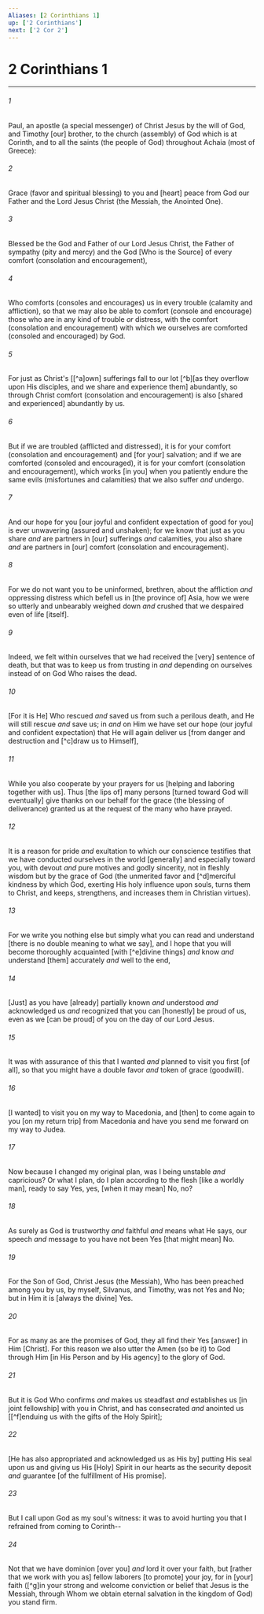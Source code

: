 ```yaml
---
Aliases: [2 Corinthians 1]
up: ['2 Corinthians']
next: ['2 Cor 2']
---
```

# 2 Corinthians 1

***














###### 1 






Paul, an apostle (a special messenger) of Christ Jesus by the will of God, and Timothy [our] brother, to the church (assembly) of God which is at Corinth, and to all the saints (the people of God) throughout Achaia (most of Greece): 













###### 2 






Grace (favor and spiritual blessing) to you and [heart] peace from God our Father and the Lord Jesus Christ (the Messiah, the Anointed One). 













###### 3 






Blessed be the God and Father of our Lord Jesus Christ, the Father of sympathy (pity and mercy) and the God [Who is the Source] of every comfort (consolation and encouragement), 













###### 4 






Who comforts (consoles and encourages) us in every trouble (calamity and affliction), so that we may also be able to comfort (console and encourage) those who are in any kind of trouble _or_ distress, with the comfort (consolation and encouragement) with which we ourselves are comforted (consoled and encouraged) by God. 













###### 5 






For just as Christ's [[^a]own] sufferings fall to our lot [^b][as they overflow upon His disciples, and we share and experience them] abundantly, so through Christ comfort (consolation and encouragement) is also [shared and experienced] abundantly by us. 













###### 6 






But if we are troubled (afflicted and distressed), it is for your comfort (consolation and encouragement) and [for your] salvation; and if we are comforted (consoled and encouraged), it is for your comfort (consolation and encouragement), which works [in you] when you patiently endure the same evils (misfortunes and calamities) that we also suffer _and_ undergo. 













###### 7 






And our hope for you [our joyful and confident expectation of good for you] is ever unwavering (assured and unshaken); for we know that just as you share _and_ are partners in [our] sufferings _and_ calamities, you also share _and_ are partners in [our] comfort (consolation and encouragement). 













###### 8 






For we do not want you to be uninformed, brethren, about the affliction _and_ oppressing distress which befell us in [the province of] Asia, how we were so utterly and unbearably weighed down _and_ crushed that we despaired even of life [itself]. 













###### 9 






Indeed, we felt within ourselves that we had received the [very] sentence of death, but that was to keep us from trusting in _and_ depending on ourselves instead of on God Who raises the dead. 













###### 10 






[For it is He] Who rescued _and_ saved us from such a perilous death, and He will still rescue _and_ save us; in _and_ on Him we have set our hope (our joyful and confident expectation) that He will again deliver us [from danger and destruction and [^c]draw us to Himself], 













###### 11 






While you also cooperate by your prayers for us [helping and laboring together with us]. Thus [the lips of] many persons [turned toward God will eventually] give thanks on our behalf for the grace (the blessing of deliverance) granted us at the request of the many who have prayed. 













###### 12 






It is a reason for pride _and_ exultation to which our conscience testifies that we have conducted ourselves in the world [generally] and especially toward you, with devout _and_ pure motives and godly sincerity, not in fleshly wisdom but by the grace of God (the unmerited favor and [^d]merciful kindness by which God, exerting His holy influence upon souls, turns them to Christ, and keeps, strengthens, and increases them in Christian virtues). 













###### 13 






For we write you nothing else but simply what you can read and understand [there is no double meaning to what we say], and I hope that you will become thoroughly acquainted [with [^e]divine things] _and_ know _and_ understand [them] accurately _and_ well to the end, 













###### 14 






[Just] as you have [already] partially known _and_ understood _and_ acknowledged us _and_ recognized that you can [honestly] be proud of us, even as we [can be proud] of you on the day of our Lord Jesus. 













###### 15 






It was with assurance of this that I wanted _and_ planned to visit you first [of all], so that you might have a double favor _and_ token of grace (goodwill). 













###### 16 






[I wanted] to visit you on my way to Macedonia, and [then] to come again to you [on my return trip] from Macedonia and have you send me forward on my way to Judea. 













###### 17 






Now because I changed my original plan, was I being unstable _and_ capricious? Or what I plan, do I plan according to the flesh [like a worldly man], ready to say Yes, yes, [when it may mean] No, no? 













###### 18 






As surely as God is trustworthy _and_ faithful _and_ means what He says, our speech _and_ message to you have not been Yes [that might mean] No. 













###### 19 






For the Son of God, Christ Jesus (the Messiah), Who has been preached among you by us, by myself, Silvanus, and Timothy, was not Yes and No; but in Him it is [always the divine] Yes. 













###### 20 






For as many as are the promises of God, they all find their Yes [answer] in Him [Christ]. For this reason we also utter the Amen (so be it) to God through Him [in His Person and by His agency] to the glory of God. 













###### 21 






But it is God Who confirms _and_ makes us steadfast _and_ establishes us [in joint fellowship] with you in Christ, and has consecrated _and_ anointed us [[^f]enduing us with the gifts of the Holy Spirit]; 













###### 22 






[He has also appropriated and acknowledged us as His by] putting His seal upon us and giving us His [Holy] Spirit in our hearts as the security deposit _and_ guarantee [of the fulfillment of His promise]. 













###### 23 






But I call upon God as my soul's witness: it was to avoid hurting you that I refrained from coming to Corinth-- 













###### 24 






Not that we have dominion [over you] _and_ lord it over your faith, but [rather that we work with you as] fellow laborers [to promote] your joy, for in [your] faith ([^g]in your strong and welcome conviction or belief that Jesus is the Messiah, through Whom we obtain eternal salvation in the kingdom of God) you stand firm.

